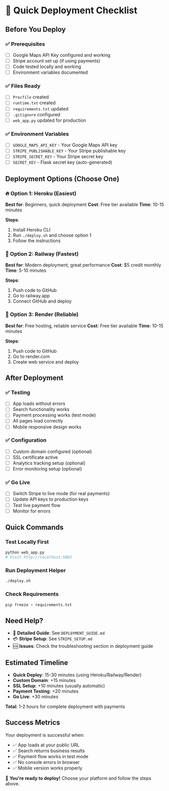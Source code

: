 # 🚀 Quick Deployment Checklist

## Before You Deploy

### ✅ Prerequisites
- [ ] Google Maps API Key configured and working
- [ ] Stripe account set up (if using payments)
- [ ] Code tested locally and working
- [ ] Environment variables documented

### ✅ Files Ready
- [ ] `Procfile` created
- [ ] `runtime.txt` created  
- [ ] `requirements.txt` updated
- [ ] `.gitignore` configured
- [ ] `web_app.py` updated for production

### ✅ Environment Variables
- [ ] `GOOGLE_MAPS_API_KEY` - Your Google Maps API key
- [ ] `STRIPE_PUBLISHABLE_KEY` - Your Stripe publishable key
- [ ] `STRIPE_SECRET_KEY` - Your Stripe secret key
- [ ] `SECRET_KEY` - Flask secret key (auto-generated)

## Deployment Options (Choose One)

### 🔥 Option 1: Heroku (Easiest)
**Best for**: Beginners, quick deployment
**Cost**: Free tier available
**Time**: 10-15 minutes

**Steps**:
1. Install Heroku CLI
2. Run `./deploy.sh` and choose option 1
3. Follow the instructions

### 🚄 Option 2: Railway (Fastest)
**Best for**: Modern deployment, great performance
**Cost**: $5 credit monthly
**Time**: 5-10 minutes

**Steps**:
1. Push code to GitHub
2. Go to railway.app
3. Connect GitHub and deploy

### 🎨 Option 3: Render (Reliable)
**Best for**: Free hosting, reliable service
**Cost**: Free tier available
**Time**: 10-15 minutes

**Steps**:
1. Push code to GitHub
2. Go to render.com
3. Create web service and deploy

## After Deployment

### ✅ Testing
- [ ] App loads without errors
- [ ] Search functionality works
- [ ] Payment processing works (test mode)
- [ ] All pages load correctly
- [ ] Mobile responsive design works

### ✅ Configuration
- [ ] Custom domain configured (optional)
- [ ] SSL certificate active
- [ ] Analytics tracking setup (optional)
- [ ] Error monitoring setup (optional)

### ✅ Go Live
- [ ] Switch Stripe to live mode (for real payments)
- [ ] Update API keys to production keys
- [ ] Test live payment flow
- [ ] Monitor for errors

## Quick Commands

### Test Locally First
```bash
python web_app.py
# Visit http://localhost:5002
```

### Run Deployment Helper
```bash
./deploy.sh
```

### Check Requirements
```bash
pip freeze > requirements.txt
```

## Need Help?

- 📖 **Detailed Guide**: See `DEPLOYMENT_GUIDE.md`
- 💳 **Stripe Setup**: See `STRIPE_SETUP.md`
- 🆘 **Issues**: Check the troubleshooting section in deployment guide

## Estimated Timeline

- **Quick Deploy**: 15-30 minutes (using Heroku/Railway/Render)
- **Custom Domain**: +15 minutes
- **SSL Setup**: +10 minutes (usually automatic)
- **Payment Testing**: +20 minutes
- **Go Live**: +30 minutes

**Total**: 1-2 hours for complete deployment with payments

## Success Metrics

Your deployment is successful when:
- ✅ App loads at your public URL
- ✅ Search returns business results
- ✅ Payment flow works in test mode
- ✅ No console errors in browser
- ✅ Mobile version works properly

🎉 **You're ready to deploy!** Choose your platform and follow the steps above. 